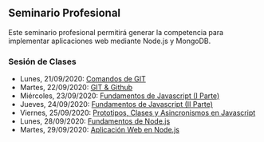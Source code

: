 ## Seminario Profesional

Este seminario profesional permitirá generar la competencia para implementar aplicaciones web mediante Node.js y MongoDB.

### Sesión de Clases

- Lunes, 21/09/2020: [Comandos de GIT](https://www.youtube.com/watch?v=tIicUjAI_Hk)
- Martes, 22/09/2020: [GIT & Github](https://www.youtube.com/watch?v=HNBR3OmeyZw)
- Miércoles, 23/09/2020: [Fundamentos de Javascript (I Parte)](https://www.youtube.com/watch?v=1gkGuONRvJw)
- Jueves, 24/09/2020: [Fundamentos de Javascript (II Parte)](https://www.youtube.com/watch?v=D2cD55oZ_TI)
- Viernes, 25/09/2020: [Prototipos, Clases y Asincronismos en Javascript](https://www.youtube.com/watch?v=uUf-JDhDBoU)
- Lunes, 28/09/2020: [Fundamentos de Node.js](https://www.youtube.com/watch?v=ZHAnQZGIvrw)
- Martes, 29/09/2020: [Aplicación Web en Node.js]()

